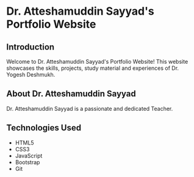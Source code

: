 # Dr. Atteshamuddin Sayyad's Portfolio Website

## Introduction

Welcome to Dr. Atteshamuddin Sayyad's Portfolio Website! This website showcases the skills, projects, study material and experiences of Dr. Yogesh Deshmukh.

## About Dr. Atteshamuddin Sayyad

Dr. Atteshamuddin Sayyad is a passionate and dedicated Teacher. 

## Technologies Used

- HTML5
- CSS3
- JavaScript
- Bootstrap
- Git
